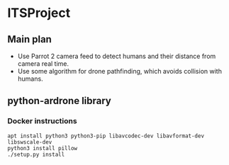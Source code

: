 # ITSProject

## Main plan
- Use Parrot 2 camera feed to detect humans and their distance from camera real time.
- Use some algorithm for drone pathfinding, which avoids collision with humans.

## python-ardrone library

### Docker instructions
```
apt install python3 python3-pip libavcodec-dev libavformat-dev libswscale-dev
python3 install pillow
./setup.py install
```